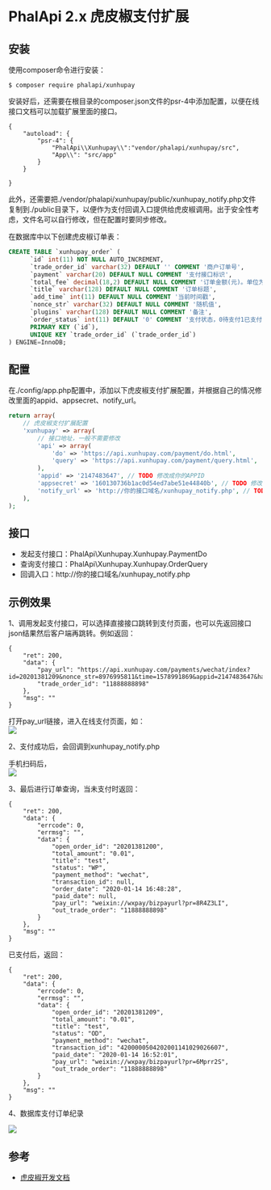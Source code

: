 # PhalApi 2.x 虎皮椒支付扩展

## 安装
使用composer命令进行安装：  
```
$ composer require phalapi/xunhupay
```

安装好后，还需要在根目录的composer.json文件的psr-4中添加配置，以便在线接口文档可以加载扩展里面的接口。
```
{
    "autoload": {
        "psr-4": {
            "PhalApi\\Xunhupay\\":"vendor/phalapi/xunhupay/src",
            "App\\": "src/app"
        }
    }

}
```

此外，还需要把./vendor/phalapi/xunhupay/public/xunhupay_notify.php文件复制到./public目录下，以便作为支付回调入口提供给虎皮椒调用。出于安全性考虑，文件名可以自行修改，但在配置时要同步修改。

在数据库中以下创建虎皮椒订单表：
```sql
CREATE TABLE `xunhupay_order` (
      `id` int(11) NOT NULL AUTO_INCREMENT,
      `trade_order_id` varchar(32) DEFAULT '' COMMENT '商户订单号',
      `payment` varchar(20) DEFAULT NULL COMMENT '支付接口标识',
      `total_fee` decimal(18,2) DEFAULT NULL COMMENT '订单金额(元)。单位为人民币，精确到分',
      `title` varchar(128) DEFAULT NULL COMMENT '订单标题',
      `add_time` int(11) DEFAULT NULL COMMENT '当前时间戳',
      `nonce_str` varchar(32) DEFAULT NULL COMMENT '随机值',
      `plugins` varchar(128) DEFAULT NULL COMMENT '备注',
      `order_status` int(11) DEFAULT '0' COMMENT '支付状态，0待支付1已支付',
      PRIMARY KEY (`id`),
      UNIQUE KEY `trade_order_id` (`trade_order_id`)
) ENGINE=InnoDB;

```

## 配置
在./config/app.php配置中，添加以下虎皮椒支付扩展配置，并根据自己的情况修改里面的appid、appsecret、notify_url。  
```php
return array(
    // 虎皮椒支付扩展配置
    'xunhupay' => array(
        // 接口地址，一般不需要修改
        'api' => array(
            'do' => 'https://api.xunhupay.com/payment/do.html',
            'query' => 'https://api.xunhupay.com/payment/query.html',
        ),
        'appid' => '2147483647', // TODO 修改成你的APPID
        'appsecret' => '160130736b1ac0d54ed7abe51e44840b', // TODO 修改成你的密钥
        'notify_url' => 'http://你的接口域名/xunhupay_notify.php', // TODO 成功支付后的回调地址
    ),
);

```

## 接口

 + 发起支付接口：PhalApi\Xunhupay.Xunhupay.PaymentDo
 + 查询支付接口：PhalApi\Xunhupay.Xunhupay.OrderQuery
 + 回调入口：http://你的接口域名/xunhupay_notify.php

## 示例效果

1、调用发起支付接口，可以选择直接接口跳转到支付页面，也可以先返回接口json结果然后客户端再跳转。例如返回：
```
{
    "ret": 200,
    "data": {
        "pay_url": "https://api.xunhupay.com/payments/wechat/index?id=20201381209&nonce_str=8976995811&time=1578991869&appid=2147483647&hash=51de5fa1a6cc9d4a0f6182d07970f927",
        "trade_order_id": "11888888898"
    },
    "msg": ""
}
```

打开pay_url链接，进入在线支付页面，如：  
![](http://cdn7.okayapi.com/yesyesapi_20200114164919_6b1a132621eefbb892458860c185eff9.png)


2、支付成功后，会回调到xunhupay_notify.php  

手机扫码后，  
![](http://cdn7.okayapi.com/yesyesapi_20200114165406_0ae1fbbdbadd6c96d31190c2caec35d6.png)
  
3、最后进行订单查询，当未支付时返回：
```
{
    "ret": 200,
    "data": {
        "errcode": 0,
        "errmsg": "",
        "data": {
            "open_order_id": "20201381200",
            "total_amount": "0.01",
            "title": "test",
            "status": "WP",
            "payment_method": "wechat",
            "transaction_id": null,
            "order_date": "2020-01-14 16:48:28",
            "paid_date": null,
            "pay_url": "weixin://wxpay/bizpayurl?pr=8R4Z3LI",
            "out_trade_order": "11888888898"
        }
    },
    "msg": ""
}
```
已支付后，返回：  
```
{
    "ret": 200,
    "data": {
        "errcode": 0,
        "errmsg": "",
        "data": {
            "open_order_id": "20201381209",
            "total_amount": "0.01",
            "title": "test",
            "status": "OD",
            "payment_method": "wechat",
            "transaction_id": "4200000504202001141029026607",
            "paid_date": "2020-01-14 16:52:01",
            "pay_url": "weixin://wxpay/bizpayurl?pr=6Mprr2S",
            "out_trade_order": "11888888898"
        }
    },
    "msg": ""
}
```

4、数据库支付订单纪录

![](http://cdn7.okayapi.com/yesyesapi_20200114165529_dd26de603414f21531797cafecef94ba.png)

## 参考
 + [虎皮椒开发文档](https://www.xunhupay.com/doc/api/search.html)
 


